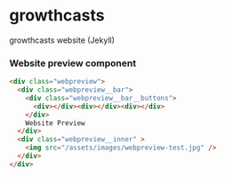 # growthcasts
growthcasts website (Jekyll)

### Website preview component

```html
<div class="webpreview">
  <div class="webpreview__bar">
    <div class="webpreview__bar__buttons">
      <div></div><div></div><div></div>
    </div>
    Website Preview
  </div>
  <div class="webpreview__inner" >
    <img src="/assets/images/webpreview-test.jpg" />
  </div>
</div>
```
